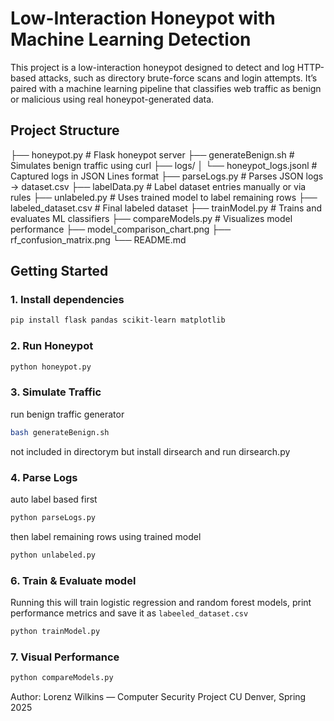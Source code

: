 # Low-Interaction Honeypot with Machine Learning Detection

This project is a low-interaction honeypot designed to detect and log HTTP-based attacks, such as directory brute-force scans and login attempts. It’s paired with a machine learning pipeline that classifies web traffic as benign or malicious using real honeypot-generated data.

## Project Structure
├── honeypot.py # Flask honeypot server
├── generateBenign.sh # Simulates benign traffic using curl
├── logs/
│ └── honeypot_logs.jsonl # Captured logs in JSON Lines format
├── parseLogs.py # Parses JSON logs → dataset.csv
├── labelData.py # Label dataset entries manually or via rules
├── unlabeled.py # Uses trained model to label remaining rows
├── labeled_dataset.csv # Final labeled dataset
├── trainModel.py # Trains and evaluates ML classifiers
├── compareModels.py # Visualizes model performance
├── model_comparison_chart.png
├── rf_confusion_matrix.png
└── README.md

## Getting Started

### 1. Install dependencies

```bash
pip install flask pandas scikit-learn matplotlib
```


### 2. Run Honeypot
```bash
python honeypot.py
```

### 3. Simulate Traffic
run benign traffic generator
```bash
bash generateBenign.sh
```
not included in directorym but install dirsearch and run dirsearch.py

### 4. Parse Logs
auto label based first
```bash
python parseLogs.py
```
then label remaining rows using trained model

```bash
python unlabeled.py
```
### 6. Train & Evaluate model
Running this will train logistic regression and random forest models, print performance metrics and save it as `labeeled_dataset.csv`

```bash
python trainModel.py
```

### 7. Visual Performance
```bash
python compareModels.py
```

Author:
Lorenz Wilkins — Computer Security Project
CU Denver, Spring 2025
